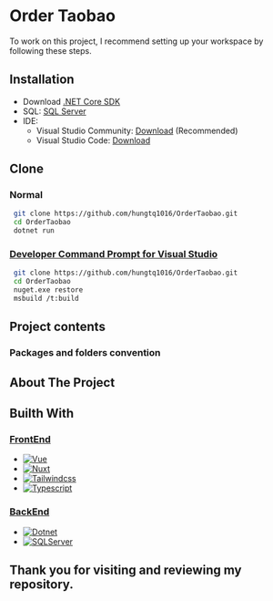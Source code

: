 # Order Taobao

To work on this project, I recommend setting up your workspace by following these steps.

## Installation

- Download [.NET Core SDK](https://dotnet.microsoft.com/en-us/download) 
- SQL: [SQL Server](https://www.microsoft.com/en-us/sql-server/sql-server-downloads) 
- IDE: 
   - Visual Studio Community: [Download](https://visualstudio.microsoft.com/downloads/) (Recommended)
   - Visual Studio Code: [Download](https://code.visualstudio.com/)
## Clone 
### Normal
```bash
 git clone https://github.com/hungtq1016/OrderTaobao.git
 cd OrderTaobao
 dotnet run
```
### [ Developer Command Prompt for Visual Studio](https://learn.microsoft.com/en-us/visualstudio/ide/reference/command-prompt-powershell?view=vs-2022) 

```bash
 git clone https://github.com/hungtq1016/OrderTaobao.git
 cd OrderTaobao
 nuget.exe restore
 msbuild /t:build
```

## Project contents

### Packages and folders convention

## About The Project

## Builth With

### [FrontEnd](https://github.com/hungtq1016/Nuxt-)

* [![Vue][Vue.js]][Vue-url]
* [![Nuxt][Nuxt.js]][Nuxt-url]
* [![Tailwindcss][Tailwindcss]][Tailwindcss-url]
* [![Typescript][TS]][TS-url]

### [BackEnd](https://github.com/hungtq1016/OrderTaobao)

* [![Dotnet][Dotnet]][Dotnet-url]
* [![SQLServer][SQLServer]][SQLServer-url]

[Vue.js]: https://img.shields.io/badge/Vue.js-35495E?style=for-the-badge&logo=vuedotjs&logoColor=4FC08D
[Vue-url]: https://vuejs.org/
[Nuxt.js]: https://img.shields.io/badge/Nuxt.js-002E3B?style=for-the-badge&logo=nuxtdotjs&logoColor=#00DC82
[Nuxt-url]: https://nuxt.com/
[Tailwindcss]: https://img.shields.io/badge/tailwindcss-0F172A?style=for-the-badge&logo=tailwindcss
[Tailwindcss-url]: https://tailwindcss.com/
[TS]: https://shields.io/badge/TypeScript-3178C6?logo=TypeScript&logoColor=FFF&style=for-the-badge
[TS-url]: https://www.typescriptlang.org/
[Dotnet]: https://img.shields.io/badge/-.NETCore%207.0-blueviolet?&style=for-the-badge
[Dotnet-url]: https://dotnet.microsoft.com/en-us/
[SQLServer]: https://img.shields.io/badge/SQL-Server?logo=microsoft-sql-server&style=for-the-badge
[SQLServer-url]: https://www.microsoft.com/en-us/sql-server

## Thank you for visiting and reviewing my repository.
